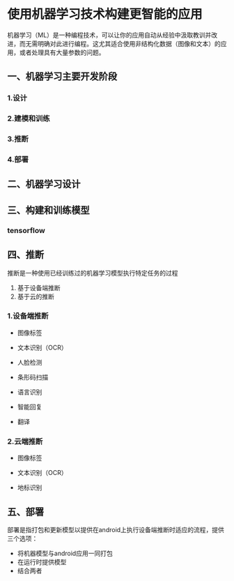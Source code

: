 # 使用机器学习技术构建更智能的应用

机器学习（ML）是一种编程技术，可以让你的应用自动从经验中汲取教训并改进，而无需明确对此进行编程。这尤其适合使用非结构化数据（图像和文本）的应用，或者处理具有大量参数的问题。

## 一、机器学习主要开发阶段

### 1.设计

### 2.建模和训练

### 3.推断

### 4.部署

##  二、机器学习设计

## 三、构建和训练模型

### tensorflow

## 四、推断

推断是一种使用已经训练过的机器学习模型执行特定任务的过程

1. 基于设备端推断
2. 基于云的推断

### 1.设备端推断

* 图像标签

* 文本识别（OCR）

* 人脸检测

* 条形码扫描

* 语言识别

* 智能回复

* 翻译

### 2.云端推断

* 图像标签

* 文本识别（OCR）

* 地标识别

## 五、部署

部署是指打包和更新模型以提供在android上执行设备端推断时适应的流程，提供三个选项：

* 将机器模型与android应用一同打包
* 在运行时提供模型
* 结合两者